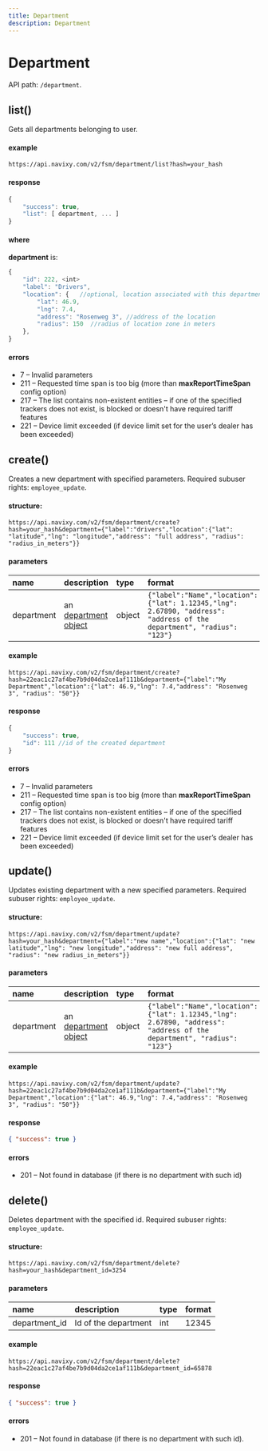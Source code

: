 ```yaml
---
title: Department
description: Department
---
```


# Department

API path: `/department`.
  
## list()

Gets all departments belonging to user.

#### example

    https://api.navixy.com/v2/fsm/department/list?hash=your_hash

#### response

```js
{
    "success": true,
    "list": [ department, ... ]
}
```

#### where

**department** is:

```js
{
    "id": 222, <int>
    "label": "Drivers",
    "location": {   //optional, location associated with this departments. should be valid or null
        "lat": 46.9,
        "lng": 7.4,
        "address": "Rosenweg 3", //address of the location
        "radius": 150  //radius of location zone in meters
    },
}
```

#### errors

*   7 – Invalid parameters
*   211 – Requested time span is too big (more than **maxReportTimeSpan** config option)
*   217 – The list contains non-existent entities – if one of the specified trackers does not exist, is blocked or doesn't have required tariff features
*   221 – Device limit exceeded (if device limit set for the user’s dealer has been exceeded)


## create()

Creates a new department with specified parameters. Required subuser rights: `employee_update`.

#### structure:

    https://api.navixy.com/v2/fsm/department/create?hash=your_hash&department={"label":"drivers","location":{"lat": "latitude","lng": "longitude","address": "full address", "radius": "radius_in_meters"}}

#### parameters

| name | description | type| format|
| :------ | :------ | :----- | :------ |
| department | an [department object](#where) | object | `{"label":"Name","location":{"lat": 1.12345,"lng": 2.67890, "address": "address of the department", "radius": "123"}` |

#### example

    https://api.navixy.com/v2/fsm/department/create?hash=22eac1c27af4be7b9d04da2ce1af111b&department={"label":"My Department","location":{"lat": 46.9,"lng": 7.4,"address": "Rosenweg 3", "radius": "50"}}

#### response

```js
{
    "success": true,
    "id": 111 //id of the created department
}
```

#### errors

*   7 – Invalid parameters
*   211 – Requested time span is too big (more than **maxReportTimeSpan** config option)
*   217 – The list contains non-existent entities – if one of the specified trackers does not exist, is blocked or doesn't have required tariff features
*   221 – Device limit exceeded (if device limit set for the user’s dealer has been exceeded)


## update()

Updates existing department with a new specified parameters. Required subuser rights: `employee_update`.

#### structure:

    https://api.navixy.com/v2/fsm/department/update?hash=your_hash&department={"label":"new name","location":{"lat": "new latitude","lng": "new longitude","address": "new full address", "radius": "new radius_in_meters"}}

#### parameters

| name | description | type| format|
| :------ | :------ | :----- | :------ |
| department | an [department object](#where) | object | `{"label":"Name","location":{"lat": 1.12345,"lng": 2.67890, "address": "address of the department", "radius": "123"}` |

#### example

    https://api.navixy.com/v2/fsm/department/update?hash=22eac1c27af4be7b9d04da2ce1af111b&department={"label":"My Department","location":{"lat": 46.9,"lng": 7.4,"address": "Rosenweg 3", "radius": "50"}}

#### response

```json
{ "success": true }
```

#### errors

*   201 – Not found in database (if there is no department with such id)


## delete()

Deletes department with the specified id. Required subuser rights: `employee_update`.

#### structure:

    https://api.navixy.com/v2/fsm/department/delete?hash=your_hash&department_id=3254

#### parameters

| name | description | type| format|
| :------ | :------ | :----- | :------ |
| department_id | Id of the department | int | 12345 |

#### example

    https://api.navixy.com/v2/fsm/department/delete?hash=22eac1c27af4be7b9d04da2ce1af111b&department_id=65878

#### response

```json
{ "success": true }
```

#### errors

*   201 – Not found in database (if there is no department with such id).
